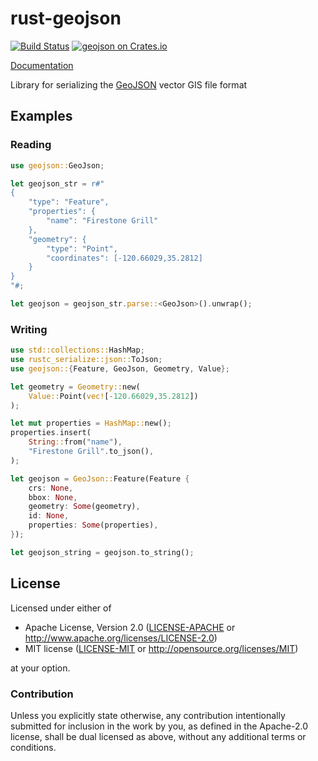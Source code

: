 rust-geojson
============

[![Build Status](https://travis-ci.org/georust/rust-geojson.svg)](https://travis-ci.org/georust/rust-geojson)
[![geojson on Crates.io](https://meritbadge.herokuapp.com/geojson)](https://crates.io/crates/geojson)

[Documentation](https://georust.github.io/rust-geojson/)

Library for serializing the [GeoJSON](http://geojson.org) vector GIS file format

## Examples

### Reading

```rust
use geojson::GeoJson;

let geojson_str = r#"
{
    "type": "Feature",
    "properties": {
        "name": "Firestone Grill"
    },
    "geometry": {
        "type": "Point",
        "coordinates": [-120.66029,35.2812]
    }
}
"#;

let geojson = geojson_str.parse::<GeoJson>().unwrap();
```

### Writing

```rust
use std::collections::HashMap;
use rustc_serialize::json::ToJson;
use geojson::{Feature, GeoJson, Geometry, Value};

let geometry = Geometry::new(
    Value::Point(vec![-120.66029,35.2812])
);

let mut properties = HashMap::new();
properties.insert(
    String::from("name"),
    "Firestone Grill".to_json(),
);

let geojson = GeoJson::Feature(Feature {
    crs: None,
    bbox: None,
    geometry: Some(geometry),
    id: None,
    properties: Some(properties),
});

let geojson_string = geojson.to_string();
```

## License

Licensed under either of

 * Apache License, Version 2.0 ([LICENSE-APACHE](LICENSE-APACHE) or http://www.apache.org/licenses/LICENSE-2.0)
 * MIT license ([LICENSE-MIT](LICENSE-MIT) or http://opensource.org/licenses/MIT)

at your option.

### Contribution

Unless you explicitly state otherwise, any contribution intentionally submitted
for inclusion in the work by you, as defined in the Apache-2.0 license, shall be dual licensed as above, without any
additional terms or conditions.
